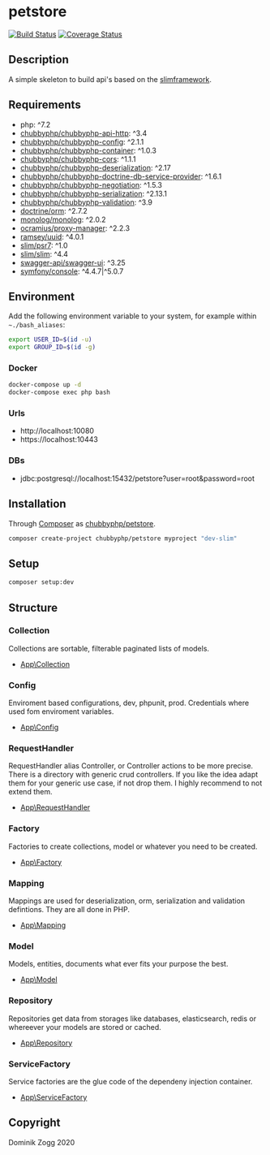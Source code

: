 # petstore

[![Build Status](https://api.travis-ci.org/chubbyphp/petstore.png?branch=slim)](https://travis-ci.org/chubbyphp/petstore)
[![Coverage Status](https://coveralls.io/repos/github/chubbyphp/petstore/badge.svg?branch=slim)](https://coveralls.io/github/chubbyphp/petstore?branch=slim)

## Description

A simple skeleton to build api's based on the [slimframework][1].

## Requirements

 * php: ^7.2
 * [chubbyphp/chubbyphp-api-http][3]: ^3.4
 * [chubbyphp/chubbyphp-config][4]: ^2.1.1
 * [chubbyphp/chubbyphp-container][5]: ^1.0.3
 * [chubbyphp/chubbyphp-cors][6]: ^1.1.1
 * [chubbyphp/chubbyphp-deserialization][7]: ^2.17
 * [chubbyphp/chubbyphp-doctrine-db-service-provider][8]: ^1.6.1
 * [chubbyphp/chubbyphp-negotiation][9]: ^1.5.3
 * [chubbyphp/chubbyphp-serialization][10]: ^2.13.1
 * [chubbyphp/chubbyphp-validation][11]: ^3.9
 * [doctrine/orm][12]: ^2.7.2
 * [monolog/monolog][13]: ^2.0.2
 * [ocramius/proxy-manager][14]: ^2.2.3
 * [ramsey/uuid][15]: ^4.0.1
 * [slim/psr7][16]: ^1.0
 * [slim/slim][17]: ^4.4
 * [swagger-api/swagger-ui][18]: ^3.25
 * [symfony/console][19]: ^4.4.7|^5.0.7

## Environment

Add the following environment variable to your system, for example within `~./bash_aliases`:

```sh
export USER_ID=$(id -u)
export GROUP_ID=$(id -g)
```

### Docker

```sh
docker-compose up -d
docker-compose exec php bash
```

### Urls

* http://localhost:10080
* https://localhost:10443

### DBs

 * jdbc:postgresql://localhost:15432/petstore?user=root&password=root

## Installation

Through [Composer](http://getcomposer.org) as [chubbyphp/petstore][40].

```bash
composer create-project chubbyphp/petstore myproject "dev-slim"
```

## Setup

```sh
composer setup:dev
```

## Structure

### Collection

Collections are sortable, filterable paginated lists of models.

 * [App\Collection][60]

### Config

Enviroment based configurations, dev, phpunit, prod. Credentials where used fom enviroment variables.

 * [App\Config][70]

### RequestHandler

RequestHandler alias Controller, or Controller actions to be more precise.
There is a directory with generic crud controllers. If you like the idea adapt them for your generic use case, if not drop them.
I highly recommend to not extend them.

 * [App\RequestHandler][80]

### Factory

Factories to create collections, model or whatever you need to be created.

 * [App\Factory][90]

### Mapping

Mappings are used for deserialization, orm, serialization and validation defintions. They are all done in PHP.

 * [App\Mapping][100]

### Model

Models, entities, documents what ever fits your purpose the best.

 * [App\Model][110]

### Repository

Repositories get data from storages like databases, elasticsearch, redis or whereever your models are stored or cached.

 * [App\Repository][120]

### ServiceFactory

Service factories are the glue code of the dependeny injection container.

 * [App\ServiceFactory][130]

## Copyright

Dominik Zogg 2020

[1]: https://www.slimframework.com

[3]: https://packagist.org/packages/chubbyphp/chubbyphp-api-http
[4]: https://packagist.org/packages/chubbyphp/chubbyphp-config
[5]: https://packagist.org/packages/chubbyphp/chubbyphp-container
[6]: https://packagist.org/packages/chubbyphp/chubbyphp-cors
[7]: https://packagist.org/packages/chubbyphp/chubbyphp-deserialization
[8]: https://packagist.org/packages/chubbyphp/chubbyphp-doctrine-db-service-provider
[9]: https://packagist.org/packages/chubbyphp/chubbyphp-negotiation
[10]: https://packagist.org/packages/chubbyphp/chubbyphp-serialization
[11]: https://packagist.org/packages/chubbyphp/chubbyphp-validation
[12]: https://packagist.org/packages/doctrine/orm
[13]: https://packagist.org/packages/monolog/monolog
[14]: https://packagist.org/packages/ocramius/proxy-manager
[15]: https://packagist.org/packages/ramsey/uuid
[16]: https://packagist.org/packages/slim/psr7
[17]: https://packagist.org/packages/slim/slim
[18]: https://packagist.org/packages/swagger-api/swagger-ui
[19]: https://packagist.org/packages/symfony/console

[40]: https://packagist.org/packages/chubbyphp/petstore

[60]: app/Collection

[70]: app/Config

[80]: app/RequestHandler

[90]: app/Factory

[100]: app/Mapping

[110]: app/Model

[120]: app/Repository

[130]: app/ServiceFactory

